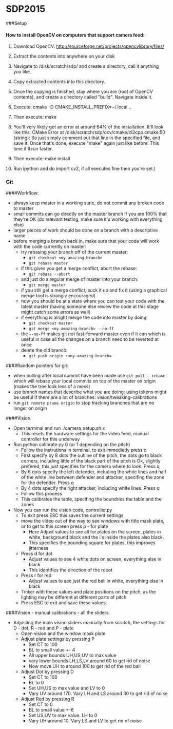# SDP2015

###Setup

#### How to install OpenCV on computers that support camera feed: ####

1. Download OpenCV: http://sourceforge.net/projects/opencvlibrary/files/

2. Extract the contents into anywhere on your disk

3. Navigate to /disk/scratch/sdp/ and create a directory, call it anything you like.

4. Copy extracted contents into this directory.

5. Once the copying is finished, stay where you are (root of OpenCV contents), and create a directory called "build". Navigate inside it.

6. Execute: cmake -D CMAKE_INSTALL_PREFIX=~/.local ..

7. Then execute: make

8. You'll very likely get an error at around 64% of the installation. 
	It'll look like this:
	CMake Error at /disk/scratch/sdp/ocv/cmake/cl2cpp.cmake:50 (string):
	So just simply comment out that line in the specified file, and save it.
	Once that's done, execute "make" again just like before. This time it'll run faster.

9. Then execute: make install

10. Run ipython and do import cv2, if all executes fine then you're set.)


### Git ####

####Workflow:

* always keep master in a working state, do not commit any broken code to master
* small commits can go directly on the master branch if you are 100% that they're OK (do relevant testing, make sure it's working with everything else)
* larger pieces of work should be done on a branch with a descriptive name
* before merging a branch back in, make sure that your code will work with the code currently on master:
  * try rebasing your branch off of the current master: 
     * `git checkout <my-amazing-branch>`
     * `git rebase master`
  * if this gives you get a merge conflict, abort the rebase:
     * `git rebase --abort`
  * and just do a regular merge of master into your branch:
     * `git merge master`
  * if you still get a merge conflict, suck it up and fix it (using a graphical merge tool is strongly encouraged)
  * now you should be at a state where you can test your code with the latest master (having someone else review the code at this stage might catch some errors as well)
  * if everything is alright merge the code into master by doing:
    * `git checkout master`
    * `git merge <my-amazing-branch> --no-ff`
  * the `--no-ff` makes git not fast-forward master even if it can which is useful in case all the changes on a branch need to be reverted at once
  * delete the old branch:
     * `git push origin :<my-amazing-branch>` 

####Random pointers for git:

* when pulling after local commit have been made use `git pull --rebase` which will rebase your local commits on top of the master on origin (makes the tree  look less of a mess)
* use branch names that describe what you are doing; using tokens might be useful if there are a lot of branches: vision/tweaking-calibrations
* run `git remote prune origin` to stop tracking branches that are no longer on origin


####Vision

 * Open terminal and run ./camera_setup.sh.x 
   * This resets the hardware settings for the video feed, manual controller for this underway
 * Run python calibrate.py 0 (or 1 depending on the pitch)
   * Follow the instrutions in terminal, to exit immedietly press q
   * First specify by 8 dots the outline of the pitch, the dots go to black corners, including little of the black part of the pitch is Ok, slightly prefered, this just specifies for the camera where to look. Press q
   * By 6 dots specify the left defender, including the white lines and half of the white line between defender and attacker, specifing the zone for the defender. Press q
   * By 4 dots specify the right attacker, including white lines. Press q
   * Follow this process
   * This calibrates the table, specifing the boundries the table and the zones
 * Now you can run the vision code, controller.py
   * To exit press ESC this saves the current settings
   * move the video out of the way to see windows with title mask plate, or to get to this screen press p - for plate
     * Here Adjust values to see all for plates on the screen, plates in white, background black and the i's inside the plates also black.
     * This specifies the bounding square for plates, this improves jitterness
   * Press d for dot
       * Adjust values to see 4 white dots on screen, everything else in black
       * This identifies the direction of the robot
   * Press r for red
       * Adjust values to see just the red ball in white, everything else in black
   * Tinker with these values and plate positions on the pitch, as the lighting may be different at different parts of pitch
   * Press ESC to exit and save these values.
   
   
####Vision - manual calibrations - all the sliders
 * Adjusting the main vision sliders manually from scratch, the settings for D - dot, R - red and P - plate
   * Open vision and the window mask plate
   * Adjust plate settings by pressing P
     * Set CT to 100 
     * BL to small value +- 4
     * All upper bounds UH,US,UV to max value
     * vary lower bounds LH,LS,LV around 60 to get rid of noise
     * Now move UH to around 100 to get rid of the red ball
   * Adjust Dot by pressing D
     * Set CT to 100
     * BL to 0
     * Set UH,US to max value and LV to 0
     * Vary UV around 170. Vary LH and LS around 30 to get rid of noise
   * Adjust Red by pressing R
     * Set CT to 0
     * BL to small value +-8
     * Set US,UV to max value. LH to 0
     * Vary UH around 10. Vary LS and LV to get rid of noise
